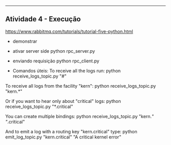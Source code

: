 ----------------------------------------------------------
Atividade 4 - Execução
----------------------------------------------------------
https://www.rabbitmq.com/tutorials/tutorial-five-python.html

* demonstrar
- ativar server side
python rpc_server.py

- enviando requisição
python rpc_client.py

* Comandos úteis:
To receive all the logs run:
python receive_logs_topic.py "#"

To receive all logs from the facility "kern":
python receive_logs_topic.py "kern.*"

Or if you want to hear only about "critical" logs:
python receive_logs_topic.py "*.critical"

You can create multiple bindings:
python receive_logs_topic.py "kern.*" "*.critical"

And to emit a log with a routing key "kern.critical" type:
python emit_log_topic.py "kern.critical" "A critical kernel error"